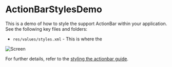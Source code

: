 # ActionBarStylesDemo

This is a demo of how to style the support ActionBar within your application. See the following key files and folders:

 * `res/values/styles.xml` - This is where the 
 
![Screen](http://i.imgur.com/pnOKJyN.png)
 
For further details, refer to the [styling the actionbar guide](http://guides.codepath.com/android/Extended-ActionBar-Guide#custom-actionbar-styles).